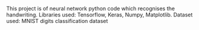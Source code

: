 This project is of neural network python code which recognises the handwriting.
Libraries used: Tensorflow, Keras, Numpy, Matplotlib.
Dataset used: MNIST digits classification dataset
